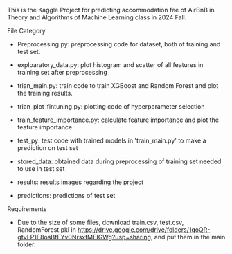 This is the Kaggle Project for predicting accommodation fee of AirBnB in Theory and Algorithms of Machine Learning class in 2024 Fall. 


File Category
- Preprocessing.py: preprocessing code for dataset, both of training and test set.
- exploaratory_data.py: plot histogram and scatter of all features in training set after preprocessing
- trian_main.py: train code to train XGBoost and Random Forest and plot the training results.
- trian_plot_fintuning.py: plotting code of hyperparameter selection
- train_feature_importance.py: calculate feature importance and plot the feature importance 
- test_py: test code with trained models in 'train_main.py' to make a prediction on test set

- stored_data: obtained data during preprocessing of training set needed to use in test set
- results: results images regarding the project
- predictions: predictions of test set

Requirements
- Due to the size of some files, download train.csv, test.csv, RandomForest.pkl in https://drive.google.com/drive/folders/1qoQR-gtvLP1E8osBfFYv0NrsxtMEIGWg?usp=sharing, and put them in the main folder.

